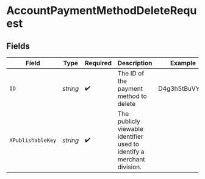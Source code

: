 # AccountPaymentMethodDeleteRequest


## Fields

| Field                                                                  | Type                                                                   | Required                                                               | Description                                                            | Example                                                                |
| ---------------------------------------------------------------------- | ---------------------------------------------------------------------- | ---------------------------------------------------------------------- | ---------------------------------------------------------------------- | ---------------------------------------------------------------------- |
| `ID`                                                                   | *string*                                                               | :heavy_check_mark:                                                     | The ID of the payment method to delete                                 | D4g3h5tBuVYK9                                                          |
| `XPublishableKey`                                                      | *string*                                                               | :heavy_check_mark:                                                     | The publicly viewable identifier used to identify a merchant division. |                                                                        |